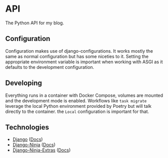 # API

The Python API for my blog.

## Configuration

Configuration makes use of django-configurations. It works mostly the same as normal configuration but has some niceties to it. Setting the appropriate environment variable is important when working with ASGI as it defaults to the development configuration.

## Developing

Everything runs in a container with Docker Compose, volumes are mounted and the development mode is enabled. Workflows like `task migrate` leverage the local Python environment provided by Poetry but will talk directly to the container. the `Local` configuration is important for that.

## Technologies

- [Django](https://github.com/django/django) ([Docs](https://docs.djangoproject.com/en/5.1/))
- [Django-Ninja](https://github.com/vitalik/django-ninja) ([Docs](https://django-ninja.dev))
- [Django-Ninja-Extras](https://github.com/eadwinCode/django-ninja-extra) ([Docs](https://eadwincode.github.io/django-ninja-extra/))